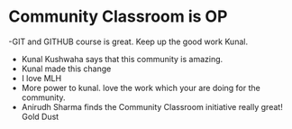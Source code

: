 # Community Classroom is OP
 
-GIT and GITHUB course is great. Keep up the good work Kunal.

- Kunal Kushwaha says that this community is amazing.
- Kunal made this change
- I love MLH
- More power to kunal. love the work which your are doing for the community.
- Anirudh Sharma finds the Community Classroom initiative really great!
Gold Dust
